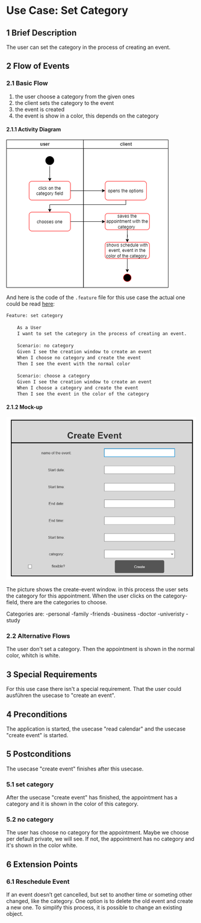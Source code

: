 # Use Case: Set Category
## 1 Brief Description

The user can set the category in the process of creating an event. 
## 2 Flow of Events

### 2.1 Basic Flow

  1. the user choose a category from the given ones
  2. the client sets the category to the event
  3. the event is created 
  4. the event is show in a color, this depends on the category
 
#### 2.1.1 Activity Diagram

![OUCD] 

And here is the code of the  `.feature` file for this use case the actual one could be read [here]():

```feature 
Feature: set category

    As a User 
    I want to set the category in the process of creating an event.

    Scenario: no category
    Given I see the creation window to create an event
    When I choose no category and create the event
    Then I see the event with the normal color

    Scenario: choose a category
    Given I see the creation window to create an event
    When I choose a category and create the event
    Then I see the event in the color of the category      
```
<!--![OUCB]-->

#### 2.1.2 Mock-up 

![OUCA]

The picture shows the create-event window. in this process the user sets the category for this appointment. When the user clicks on the category-field, there are the categories to choose. 

Categories are:
-personal
-family
-friends
-business
-doctor
-univeristy
-study

### 2.2 Alternative Flows
  
The user don't set a category. Then the appointment is shown in the normal color, whitch is white.

## 3 Special Requirements

For this use case there isn't a special requirement. That the user could ausführen the usecase to "create an event".
## 4 Preconditions

The application is started, the usecase "read calendar" and the usecase "create event" is started.

## 5 Postconditions
The usecase "create event" finishes after this usecase.

### 5.1 set category
After the usecase "create event" has finished, the appointment has a category and it is shown in the color of this category.

### 5.2 no category
The user has choose no category for the appointment. Maybe we choose per default private, we will see. If not, the appointment has no category and it's shown in the color white.

## 6 Extension Points

### 6.1 Reschedule Event

If an event doesn’t get cancelled, but set to another time or someting other changed, like the category. One option is to delete the old event and create a new one. To simplify this process, it is possible to change an existing object.

<!-- Picture-Link definitions: -->
[OUCB]: https://github.com/PatrickFreyy/PlanIt/blob/main/docs/Features/feature4.png
[OUCA]: https://github.com/PatrickFreyy/PlanIt/blob/main/docs/Usecases/create.png
[OUCD]: https://github.com/PatrickFreyy/PlanIt/blob/main/docs/Usecases/feature4_1.png 
